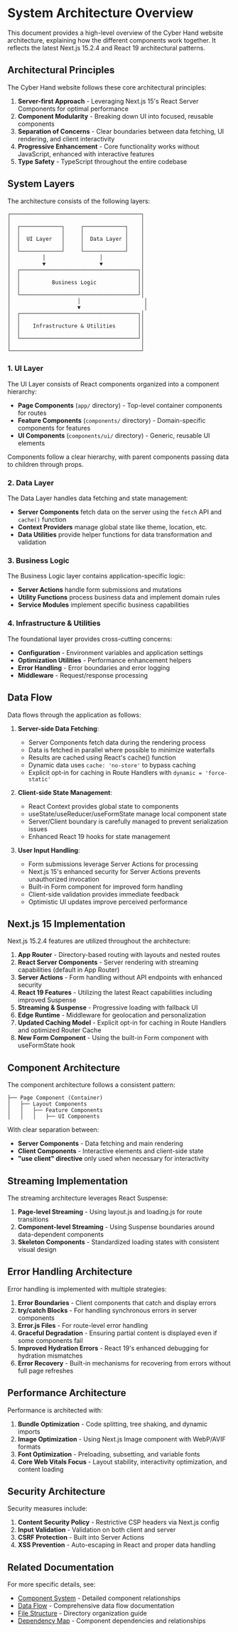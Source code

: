 # System Architecture Overview

This document provides a high-level overview of the Cyber Hand website architecture, explaining how the different components work together. It reflects the latest Next.js 15.2.4 and React 19 architectural patterns.

## Architectural Principles

The Cyber Hand website follows these core architectural principles:

1. **Server-first Approach** - Leveraging Next.js 15's React Server Components for optimal performance
2. **Component Modularity** - Breaking down UI into focused, reusable components
3. **Separation of Concerns** - Clear boundaries between data fetching, UI rendering, and client interactivity
4. **Progressive Enhancement** - Core functionality works without JavaScript, enhanced with interactive features
5. **Type Safety** - TypeScript throughout the entire codebase

## System Layers

The architecture consists of the following layers:

```
┌─────────────────────────────────────────┐
│                                         │
│  ┌─────────────┐     ┌─────────────┐    │
│  │             │     │             │    │
│  │  UI Layer   │     │  Data Layer │    │
│  │             │     │             │    │
│  └─────────────┘     └─────────────┘    │
│          │                 │            │
│          ▼                 ▼            │
│  ┌─────────────────────────────────────┐│
│  │                                     ││
│  │          Business Logic             ││
│  │                                     ││
│  └─────────────────────────────────────┘│
│                     │                    │
│                     ▼                    │
│  ┌─────────────────────────────────────┐│
│  │                                     ││
│  │    Infrastructure & Utilities       ││
│  │                                     ││
│  └─────────────────────────────────────┘│
│                                         │
└─────────────────────────────────────────┘
```

### 1. UI Layer

The UI Layer consists of React components organized into a component hierarchy:

- **Page Components** (`app/` directory) - Top-level container components for routes
- **Feature Components** (`components/` directory) - Domain-specific components for features
- **UI Components** (`components/ui/` directory) - Generic, reusable UI elements

Components follow a clear hierarchy, with parent components passing data to children through props.

### 2. Data Layer

The Data Layer handles data fetching and state management:

- **Server Components** fetch data on the server using the `fetch` API and `cache()` function
- **Context Providers** manage global state like theme, location, etc.
- **Data Utilities** provide helper functions for data transformation and validation

### 3. Business Logic

The Business Logic layer contains application-specific logic:

- **Server Actions** handle form submissions and mutations
- **Utility Functions** process business data and implement domain rules
- **Service Modules** implement specific business capabilities

### 4. Infrastructure & Utilities

The foundational layer provides cross-cutting concerns:

- **Configuration** - Environment variables and application settings
- **Optimization Utilities** - Performance enhancement helpers
- **Error Handling** - Error boundaries and error logging
- **Middleware** - Request/response processing

## Data Flow

Data flows through the application as follows:

1. **Server-side Data Fetching**:
   - Server Components fetch data during the rendering process
   - Data is fetched in parallel where possible to minimize waterfalls
   - Results are cached using React's cache() function
   - Dynamic data uses `cache: 'no-store'` to bypass caching
   - Explicit opt-in for caching in Route Handlers with `dynamic = 'force-static'`

2. **Client-side State Management**:
   - React Context provides global state to components
   - useState/useReducer/useFormState manage local component state
   - Server/Client boundary is carefully managed to prevent serialization issues
   - Enhanced React 19 hooks for state management

3. **User Input Handling**:
   - Form submissions leverage Server Actions for processing
   - Next.js 15's enhanced security for Server Actions prevents unauthorized invocation
   - Built-in Form component for improved form handling
   - Client-side validation provides immediate feedback
   - Optimistic UI updates improve perceived performance

## Next.js 15 Implementation

Next.js 15.2.4 features are utilized throughout the architecture:

1. **App Router** - Directory-based routing with layouts and nested routes
2. **React Server Components** - Server rendering with streaming capabilities (default in App Router)
3. **Server Actions** - Form handling without API endpoints with enhanced security
4. **React 19 Features** - Utilizing the latest React capabilities including improved Suspense
5. **Streaming & Suspense** - Progressive loading with fallback UI
6. **Edge Runtime** - Middleware for geolocation and personalization
7. **Updated Caching Model** - Explicit opt-in for caching in Route Handlers and optimized Router Cache
8. **New Form Component** - Using the built-in Form component with useFormState hook

## Component Architecture

The component architecture follows a consistent pattern:

```
├── Page Component (Container)
│   ├── Layout Components
│   │   ├── Feature Components
│   │   │   ├── UI Components
```

With clear separation between:

- **Server Components** - Data fetching and main rendering
- **Client Components** - Interactive elements and client-side state
- **"use client" directive** only used when necessary for interactivity

## Streaming Implementation

The streaming architecture leverages React Suspense:

1. **Page-level Streaming** - Using layout.js and loading.js for route transitions
2. **Component-level Streaming** - Using Suspense boundaries around data-dependent components
3. **Skeleton Components** - Standardized loading states with consistent visual design

## Error Handling Architecture

Error handling is implemented with multiple strategies:

1. **Error Boundaries** - Client components that catch and display errors
2. **try/catch Blocks** - For handling synchronous errors in server components
3. **Error.js Files** - For route-level error handling
4. **Graceful Degradation** - Ensuring partial content is displayed even if some components fail
5. **Improved Hydration Errors** - React 19's enhanced debugging for hydration mismatches
6. **Error Recovery** - Built-in mechanisms for recovering from errors without full page refreshes

## Performance Architecture

Performance is architected with:

1. **Bundle Optimization** - Code splitting, tree shaking, and dynamic imports
2. **Image Optimization** - Using Next.js Image component with WebP/AVIF formats
3. **Font Optimization** - Preloading, subsetting, and variable fonts
4. **Core Web Vitals Focus** - Layout stability, interactivity optimization, and content loading

## Security Architecture

Security measures include:

1. **Content Security Policy** - Restrictive CSP headers via Next.js config
2. **Input Validation** - Validation on both client and server
3. **CSRF Protection** - Built into Server Actions
4. **XSS Prevention** - Auto-escaping in React and proper data handling

## Related Documentation

For more specific details, see:

- [Component System](./component-system.md) - Detailed component relationships
- [Data Flow](./data-flow.md) - Comprehensive data flow documentation
- [File Structure](./file-structure.md) - Directory organization guide
- [Dependency Map](./dependency-map.md) - Component dependencies and relationships
